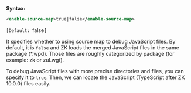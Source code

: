 **Syntax:**

```xml
<enable-source-map>true|false</enable-source-map>
```

`[Default: `false`]`

It specifies whether to using source map to debug JavaScript files. By
default, it is `false` and ZK loads the merged JavaScript files in the
same package (\*.wpd). Those files are roughly categorized by package
(for example: zk or zul.wgt).

To debug JavaScript files with more precise directories and files, you
can specify it to `true`. Then, we can locate the JavaScript (TypeScript
after ZK 10.0.0) files easily.
